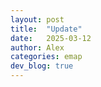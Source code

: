 ```yaml
---
layout: post
title:  "Update"
date:   2025-03-12
author: Alex
categories: emap
dev_blog: true
---
```

